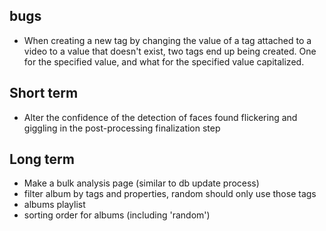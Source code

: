 
## bugs

* When creating a new tag by changing the value of a tag attached to a video to a value that doesn't exist, two tags end up being created. One for the specified value, and what for the specified value capitalized.


## Short term

* Alter the confidence of the detection of faces found flickering and giggling in the post-processing finalization step

## Long term

* Make a bulk analysis page (similar to db update process)
* filter album by tags and properties, random should only use those tags
* albums playlist
* sorting order for albums (including 'random')